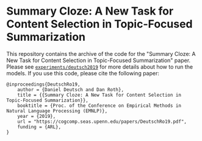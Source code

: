 # Summary Cloze: A New Task for Content Selection in Topic-Focused Summarization
This repository contains the archive of the code for the "Summary Cloze: A New Task for Content Selection in Topic-Focused Summarization" paper.
Please see [`experiments/deutsch2019`](experiments/deutsch2019) for more details about how to run the models.
If you use this code, please cite the following paper:
```
@inproceedings{DeutschRo19,
    author = {Daniel Deutsch and Dan Roth},
    title = {{Summary Cloze: A New Task for Content Selection in Topic-Focused Summarization}},
    booktitle = {Proc. of the Conference on Empirical Methods in Natural Language Processing (EMNLP)},
    year = {2019},
    url = "https://cogcomp.seas.upenn.edu/papers/DeutschRo19.pdf",
    funding = {ARL},
}
```
